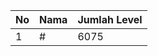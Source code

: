 | No | Nama            | Jumlah Level |
|----|-----------------|--------------|
| 1  | #    |    6075        |
